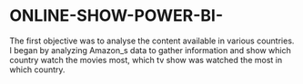 # ONLINE-SHOW-POWER-BI-
The first objective was to analyse the content available in various countries. I began by analyzing Amazon_s data to gather information and show which country watch the movies most, which tv show was watched the most in which country.
